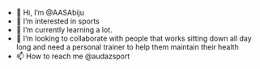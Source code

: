 - 👋 Hi, I’m @AASAbiju
- 👀 I’m interested in sports
- 🌱 I’m currently learning a lot.
- 💞️ I’m looking to collaborate with people that works sitting down all day long and need a personal trainer to help them maintain their health 
- 📫 How to reach me @audazsport

<!---
AASAbiju/AASAbiju is a ✨ special ✨ repository because its `README.md` (this file) appears on your GitHub profile.
You can click the Preview link to take a look at your changes.
--->
